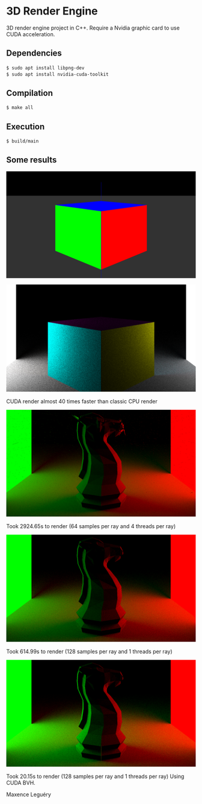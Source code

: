 # 3D Render Engine

3D render engine project in C++.
Require a Nvidia graphic card to use CUDA acceleration.

## Dependencies

```bash
$ sudo apt install libpng-dev
$ sudo apt install nvidia-cuda-toolkit
```

## Compilation

```bash
$ make all
```

## Execution

```bash
$ build/main
```

## Some results

![Simple render of cube](images/cube.png)

![Raytraced render of cube](images/cube4.png)

CUDA render almost 40 times faster than classic CPU render

![Raytraced chess knight](images/knight2.png)

Took 2924.65s to render (64 samples per ray and 4 threads per ray)

![Raytraced chess knight](images/knight3.png)

Took 614.99s to render (128 samples per ray and 1 threads per ray)

![Raytraced chess knight](images/knight4.png)

Took 20.15s to render (128 samples per ray and 1 threads per ray) Using CUDA BVH.

Maxence Leguéry
